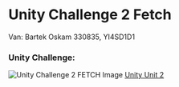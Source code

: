 # Unity Challenge 2 Fetch

Van: Bartek Oskam
330835, YI4SD1D1

### Unity Challenge:
![Unity Challenge 2 FETCH Image](https://connect-prd-cdn.unity.com/20190517/learn/images/060643ac-a6b7-4ce0-8096-8823d5b2f89c_c21080pBanner.png)
[Unity Unit 2](https://learn.unity.com/project/unit-2-basic-gameplay?courseId=5cf96c41edbc2a2ca6e8810f)